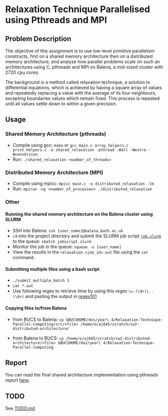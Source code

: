 # Relaxation Technique Parallelised using Pthreads and MPI

## Problem Description

The objective of this assignment is to use low-level primitive parallelism constructs, first on a shared memory architecture then on a distributed memory architecture, and analyse how parallel problems scale on such an architectures using C, pthreads and MPI on Balena, a mid-sized cluster with 2720 cpu cores.

The background is a method called relaxation technique, a solution to differential equations, which is achieved by having a square array of values and repeatedly replacing a value with the average of its four neighbours, excepting boundaries values which remain fixed. This process is repeated until all values settle down to within a given precision.

## Usage

### Shared Memory Architecture (pthreads)

* Compile using gcc: `make` or `gcc main.c array_helpers.c print_helpers.c -o shared_relaxation -pthread -Wall -Wextra -Wconversion`
* Run: `./shared_relaxation <number_of_threads>`

### Distributed Memory Architecture (MPI)

* Compile using mpicc: `mpicc main.c -o distributed_relaxation -lm`
* Run: `mpirun -np <number_of_processes> ./distributed_relaxation`

### Other

#### Running the shared memory architecture on the Balena cluster using SLURM

* SSH into Balena: `ssh [user_name]@balena.bath.ac.uk`
* `cd` into the project directory and submit the SLURM job script [`job.slurm`](https://github.com/Adamouization/Parallel-Computing-Relaxion-Shared-Memory/blob/master/job.slurm) to the queue: `sbatch jobscript.slurm`
* Monitor the job in the queue: `squeue -u [user_name]`
* View the results in the `relaxation.<job_id>.out` file using the `cat` command.

#### Submitting multiple files using a bash script

* `./submit_multiple_batch 1`
* `cat *.out`
* Use following regex to retrieve time by using this regex `\=.(\d+)\..(\d+)` and pasting the output in [regex101](https://regex101.com/)

#### Copying files to/from Balena

* from BUCS to Balena: `cp $BUCSHOME/dos/year\ 4/Relaxation-Technique-Parallel-Computing/src/<file> /home/o/aj645/scratch/cw2-distributed-architecture/`

* from Balena to BUCS: `cp /home/o/aj645/scratch/cw2-distributed-architecture/<file> $BUCSHOME/dos/year\ 4/Relaxation-Technique-Parallel-Computing`

## Report

You can read the final shared architecture implementation using pthreads report [here](https://github.com/Adamouization/Relaxation-Technique-Parallel-Computing/blob/master/reports/shared_architecture_report.pdf).

## TODO

See [TODO.md](https://github.com/Adamouization/Parallel-Computing-Relaxion-Shared-Memory/blob/master/TODO.md)
